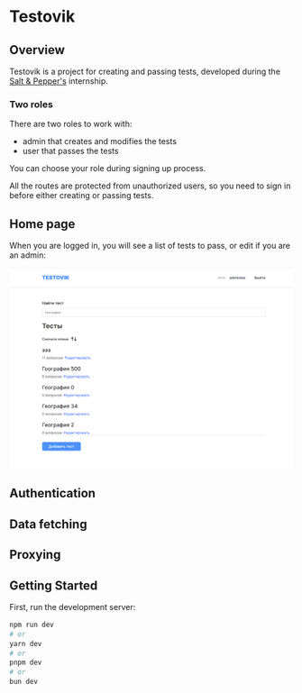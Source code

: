 # Testovik

## Overview

Testovik is a project for creating and passing tests, developed during the [Salt & Pepper's](https://snp.agency/ru) internship.

### Two roles

There are two roles to work with:

-   admin that creates and modifies the tests
-   user that passes the tests

You can choose your role during signing up process.

All the routes are protected from unauthorized users, so you need to sign in before either creating or passing tests.

## Home page

When you are logged in, you will see a list of tests to pass, or edit if you are an admin:

![List of tests](/assets/home.png)
## Authentication

## Data fetching

## Proxying

## Getting Started

First, run the development server:

```bash
npm run dev
# or
yarn dev
# or
pnpm dev
# or
bun dev
```
